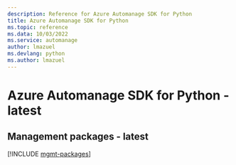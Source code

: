 ```yaml
---
description: Reference for Azure Automanage SDK for Python
title: Azure Automanage SDK for Python
ms.topic: reference
ms.data: 10/03/2022
ms.service: automanage
author: lmazuel
ms.devlang: python
ms.author: lmazuel
---
```

# Azure Automanage SDK for Python - latest

## Management packages - latest
[!INCLUDE [mgmt-packages](automanage-mgmt-index.md)]